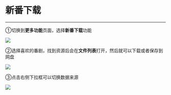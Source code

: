 # 新番下载

---

①切换到**更多功能**页面，选择**新番下载**功能

![](https://ae04.alicdn.com/kf/H022df16dbc3a4d16a14312611b549f84I.png)

②选择喜欢的番剧，找到资源后会在**文件列表**打开，然后就可以下载或者保存到网盘

![](https://ae03.alicdn.com/kf/H6e9aef1f94ac492fbfe6404136f7496dJ.png)

③点击右侧下拉框可以切换数据来源

![](https://ae02.alicdn.com/kf/H2a3cbdec931e432899f072babeffb4bbQ.png)